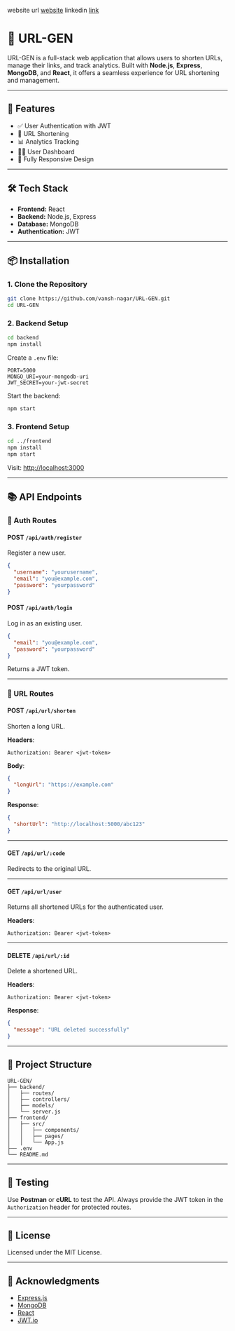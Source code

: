 website url [website]( https://url-gen-frontend.onrender.com)
linkedin [link](https://www.linkedin.com/in/vansh-nagar-469648346/)

# 🔗 URL-GEN

URL-GEN is a full-stack web application that allows users to shorten URLs, manage their links, and track analytics. Built with **Node.js**, **Express**, **MongoDB**, and **React**, it offers a seamless experience for URL shortening and management.

---

## 🚀 Features

- ✅ User Authentication with JWT
- 🔗 URL Shortening
- 📊 Analytics Tracking
- 🧑‍💼 User Dashboard
- 📱 Fully Responsive Design

---

## 🛠️ Tech Stack

- **Frontend:** React
- **Backend:** Node.js, Express
- **Database:** MongoDB
- **Authentication:** JWT

---

## 📦 Installation

### 1. Clone the Repository

```bash
git clone https://github.com/vansh-nagar/URL-GEN.git
cd URL-GEN
```

### 2. Backend Setup

```bash
cd backend
npm install
```

Create a `.env` file:

```env
PORT=5000
MONGO_URI=your-mongodb-uri
JWT_SECRET=your-jwt-secret
```

Start the backend:

```bash
npm start
```

### 3. Frontend Setup

```bash
cd ../frontend
npm install
npm start
```

Visit: [http://localhost:3000](http://localhost:3000)

---

## 📚 API Endpoints

### 🔐 Auth Routes

#### POST `/api/auth/register`

Register a new user.

```json
{
  "username": "yourusername",
  "email": "you@example.com",
  "password": "yourpassword"
}
```

#### POST `/api/auth/login`

Log in as an existing user.

```json
{
  "email": "you@example.com",
  "password": "yourpassword"
}
```

Returns a JWT token.

---

### 🔗 URL Routes

#### POST `/api/url/shorten`

Shorten a long URL.

**Headers**:

```
Authorization: Bearer <jwt-token>
```

**Body**:

```json
{
  "longUrl": "https://example.com"
}
```

**Response**:

```json
{
  "shortUrl": "http://localhost:5000/abc123"
}
```

---

#### GET `/api/url/:code`

Redirects to the original URL.

---

#### GET `/api/url/user`

Returns all shortened URLs for the authenticated user.

**Headers**:

```
Authorization: Bearer <jwt-token>
```

---

#### DELETE `/api/url/:id`

Delete a shortened URL.

**Headers**:

```
Authorization: Bearer <jwt-token>
```

**Response**:

```json
{
  "message": "URL deleted successfully"
}
```

---

## 📂 Project Structure

```
URL-GEN/
├── backend/
│   ├── routes/
│   ├── controllers/
│   ├── models/
│   └── server.js
├── frontend/
│   ├── src/
│   │   ├── components/
│   │   ├── pages/
│   │   └── App.js
├── .env
└── README.md
```

---

## 🧪 Testing

Use **Postman** or **cURL** to test the API. Always provide the JWT token in the `Authorization` header for protected routes.

---

## 📄 License

Licensed under the MIT License.

---

## 🙌 Acknowledgments

- [Express.js](https://expressjs.com/)
- [MongoDB](https://www.mongodb.com/)
- [React](https://reactjs.org/)
- [JWT.io](https://jwt.io/)
